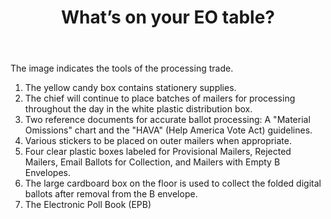 ﻿---
layout: slide
title: "What’s on your EO table?"
---

The image indicates the tools of the processing trade.  

1.  The yellow candy box contains stationery supplies.
2.  The chief will continue to place batches of mailers for processing throughout the day in the white plastic distribution box.
3.  Two reference documents for accurate ballot processing:  A "Material Omissions" chart and the "HAVA" (Help America Vote Act) guidelines.  
4.  Various stickers to be placed on outer mailers when appropriate.
5.  Four clear plastic boxes labeled for Provisional Mailers, Rejected Mailers, Email Ballots for Collection, and Mailers with Empty B Envelopes.  
6.  The large cardboard box on the floor is used to collect the folded digital ballots after removal from the B envelope.
7.  The Electronic Poll Book (EPB)

